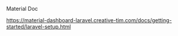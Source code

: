 Material Doc

https://material-dashboard-laravel.creative-tim.com/docs/getting-started/laravel-setup.html
